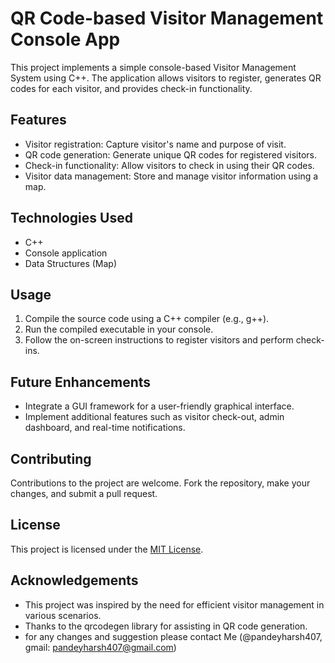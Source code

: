 # QR Code-based Visitor Management Console App

This project implements a simple console-based Visitor Management System using C++. The application allows visitors to register, generates QR codes for each visitor, and provides check-in functionality.

## Features

- Visitor registration: Capture visitor's name and purpose of visit.
- QR code generation: Generate unique QR codes for registered visitors.
- Check-in functionality: Allow visitors to check in using their QR codes.
- Visitor data management: Store and manage visitor information using a map.

## Technologies Used

- C++
- Console application
- Data Structures (Map)

## Usage

1. Compile the source code using a C++ compiler (e.g., g++).
2. Run the compiled executable in your console.
3. Follow the on-screen instructions to register visitors and perform check-ins.

## Future Enhancements

- Integrate a GUI framework for a user-friendly graphical interface.
- Implement additional features such as visitor check-out, admin dashboard, and real-time notifications.

## Contributing

Contributions to the project are welcome. Fork the repository, make your changes, and submit a pull request.

## License

This project is licensed under the [MIT License](LICENSE).

## Acknowledgements

- This project was inspired by the need for efficient visitor management in various scenarios.
- Thanks to the qrcodegen library for assisting in QR code generation.
- for any changes and suggestion please contact Me (@pandeyharsh407, gmail: pandeyharsh407@gmail.com)
